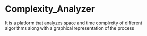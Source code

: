 # Complexity_Analyzer
It is a platform that analyzes space and time complexity of different algorithms along with a graphical representation of the process
